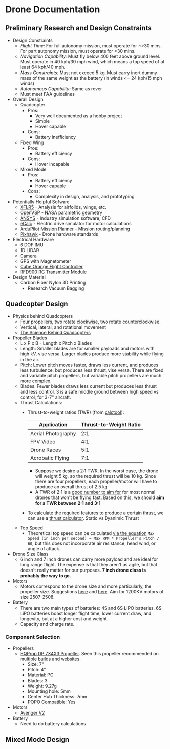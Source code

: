 # Drone Documentation

## Preliminary Research and Design Constraints
* Design Constraints
    * _Flight Time:_ For full autonomy mission, must operate for ~>30 mins. For part autonomy mission, must operate for <30 mins.
    * _Navigation Capability:_ Must fly below 400 feet above ground level. Must operate in 40 kph/30 mph wind, which means a top speed of at least 64 kph/40 mph.
    * _Mass Constraints:_ Must not exceed 5 kg. Must carry inert dummy mass of the same weight as the battery (in winds <= 24 kph/15 mph winds)
    * _Autonomous Capability:_ Same as rover
    * Must meet FAA guidelines
* Overall Design
    * Quadcopter
        * Pros:
            * Very well documented as a hobby project
            * Simple
            * Hover capable
        * Cons:
            * Battery inefficiency
    * Fixed Wing
        * Pros:
            * Battery efficiency
        * Cons:
            * Hover incapable
    * Mixed Mode
        * Pros:
            * Battery efficiency
            * Hover capable
        * Cons:
            * Complexity in design, analysis, and prototyping
* Potentially Helpful Sofware
    * [XFLR5](http://www.xflr5.tech/xflr5.htm) - Analysis for airfoilds, wings, etc.
    * [OpenVSP](https://openvsp.org/) - NASA parametric geometry
    * [ANSYS](https://www.ansys.com/) - Industry simulation software, CFD
    * [eCalc](https://www.ecalc.ch/) - Electric drive simulator for motor calculations
    * [ArduPilot Mission Planner](https://ardupilot.org/planner/) - Mission routing/planning
    * [Pixhawk](https://pixhawk.org/) - Drone hardware standards  
* Electrical Hardware
    * 6 DOF IMU
    * 1D LiDAR
    * Camera
    * GPS with Magnetometer
    * [Cube Orange Flight Controller](https://docs.px4.io/main/en/flight_controller/cubepilot_cube_orange.html)
    * [RFD900 RC Transmitter Module](https://store.rfdesign.com.au/rfd900-txmod-v2-rc-transmitter-module/)
* Design Material
    * Carbon Fiber Nylon 3D Printing
        * Research Vacuum Bagging

## Quadcopter Design
* Physics behind Quadcopters
    * Four propellers, two rotate clockwise, two rotate counterclockwise.
    * Vertical, lateral, and rotational movement
    * [The Science Behind Quadcopters](https://www.nasa.gov/sites/default/files/atoms/files/aam-science-behind-quadcopters-reader-student-guide_0.pdf)
* Propeller Blades
    * L x P x B - Length x Pitch x Blades
    * Length: Smaller blades are for smaller payloads and motors with high kV, vise versa. Larger blades produce more stability while flying in the air.
    * Pitch: Lower pitch moves faster, draws less current, and produces less turbulence, but produces less thrust, vise versa. There are fixed and variable pitch propellers, but variable pitch propellers are much more complex.
    * Blades: Fewer blades draws less current but produces less thrust and less control. 3 is a safe middle ground between high speed vs control, for 3-7" aircraft.
    * Thrust Calculations:
        * Thrust-to-weight ratios (TWR) (from [calctool](https://www.calctool.org/machines-and-mechanisms/drone-motor#thrust-to-weight-ratio)):

            | Application | Thrust-to-Weight Ratio |
            | ----------- | ---------------------- |
            | Aerial Photography | 2:1 |
            | FPV Video | 4:1 |
            | Drone Races | 5:1 |
            | Acrobatic Flying | 7:1 |
            * Suppose we desire a 2:1 TWR. In the worst case, the drone will weight 5 kg, so the required thrust will be 10 kg. Since there are four propellers, each propeller/motor will have to produce an overall thrust of 2.5 kg
            * A TWR of 2:1 is a [good number to aim for](https://www.youtube.com/watch?v=KgTN_VuKORs) for most normal drones that won't be flying fast. Based on this, we should __aim for a TWR between 2:1 and 3:1__
        * [To calculate](https://www.tytorobotics.com/blogs/articles/how-to-calculate-propeller-thrust) the required features to produce a certain thrust, we can use a [thrust calculator](https://www.mejzlik.eu/technical-data/propeller_calculator). Static vs Dyanimic Thrust
    * Top Speed
        * Theoretical top speed can be calculated [via the equation](https://oscarliang.com/propellers/#What-Propellers-To-Use-on-an-FPV-Drone:~:text=Max%20Speed%20(in%20inch%20per%20second)%20%3D%20Max%20RPM%20*%20Propeller%27s%20Pitch%20/%2060) `Max Speed (in inch per second) = Max RPM * Propeller's Pitch / 60`, but this does not incorporate air resistance, head wind, or angle of attack.
* Drone Size Class
    * 6 inch and 7 inch drones can carry more payload and are ideal for long range flight. The expense is that they aren't as agile, but that doesn't really matter for our purposes. __7 inch drone class is probably the way to go.__
* Motors
    * Motors correspond to the drone size and more particularly, the propeller size. Suggestions [here](https://oscarliang.com/motors/#Brushless-vs-Brushed-Motors:~:text=For%20a%20more%20detailed%20table%20encompassing%20various%20prop%20sizes%20and%20LiPo%20voltages%2C%20check) and [here](https://fpv-shopping-list.com/top-3-mistakes-with-7-inch-drones). Aim for 1200KV motors of size 2507-2508.
* Battery
    * There are two main types of batteries: 4S and 6S LiPO batteries. 6S LiPO batteries boast longer flight time, lower current draw, and longevity, but at a higher cost and weight.
    * Capacity and charge rate.
### Component Selection
* Propellers
    * [HQProp DP 7X4X3 Propeller](https://www.getfpv.com/hqprop-dp-7x4x3-propeller-set-of-4-light-grey.html). Seen this propeller recommended on multiple builds and websites.
        * Size: 7"
        * Pitch: 4"
        * Material: PC
        * Blades: 3
        * Weight: 9.27g
        * Mounting hole: 5mm
        * Center Hub Thickness: 7mm
        * POPO Compatible: Yes
* Motors
    * [Avenger V2](https://www.brotherhobbystore.com/avenger-2507-v2-motor-p0082-p0082.html)
* Battery
    * Need to do battery calculations

## Mixed Mode Design

